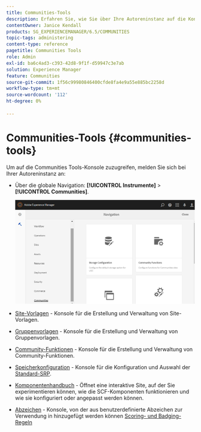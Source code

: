 ```yaml
---
title: Communities-Tools
description: Erfahren Sie, wie Sie über Ihre Autoreninstanz auf die Konsole Communities Tools zugreifen können.
contentOwner: Janice Kendall
products: SG_EXPERIENCEMANAGER/6.5/COMMUNITIES
topic-tags: administering
content-type: reference
pagetitle: Communities Tools
role: Admin
exl-id: ba6c4ad3-c393-42d8-9f1f-d59947c3e7ab
solution: Experience Manager
feature: Communities
source-git-commit: 1f56c99980846400cfde8fa4e9a55e885bc2258d
workflow-type: tm+mt
source-wordcount: '112'
ht-degree: 0%

---
```


# Communities-Tools {#communities-tools}

Um auf die Communities Tools-Konsole zuzugreifen, melden Sie sich bei Ihrer Autoreninstanz an:

* Über die globale Navigation: **[!UICONTROL Instrumente]** > **[!UICONTROL Communities]**.

  ![communities](assets/communities-home.png)

* [Site-Vorlagen](sites.md) - Konsole für die Erstellung und Verwaltung von Site-Vorlagen.

* [Gruppenvorlagen](tools-groups.md) - Konsole für die Erstellung und Verwaltung von Gruppenvorlagen.

* [Community-Funktionen](functions.md) - Konsole für die Erstellung und Verwaltung von Community-Funktionen.

* [Speicherkonfiguration](srp-config.md) - Konsole für die Konfiguration und Auswahl der [Standard-SRP](working-with-srp.md).

* [Komponentenhandbuch](components-guide.md) - Öffnet eine interaktive Site, auf der Sie experimentieren können, wie die SCF-Komponenten funktionieren und wie sie konfiguriert oder angepasst werden können.

* [Abzeichen](badges.md) - Konsole, von der aus benutzerdefinierte Abzeichen zur Verwendung in hinzugefügt werden können [Scoring- und Badging-Regeln](implementing-scoring.md)
